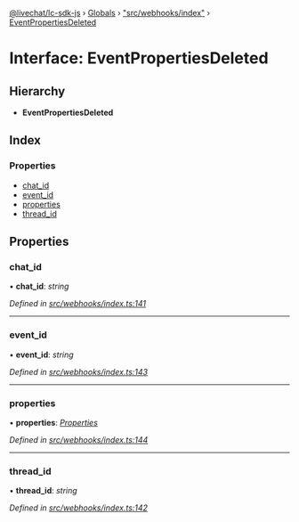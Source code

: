 [@livechat/lc-sdk-js](../README.md) › [Globals](../globals.md) › ["src/webhooks/index"](../modules/_src_webhooks_index_.md) › [EventPropertiesDeleted](_src_webhooks_index_.eventpropertiesdeleted.md)

# Interface: EventPropertiesDeleted

## Hierarchy

* **EventPropertiesDeleted**

## Index

### Properties

* [chat_id](_src_webhooks_index_.eventpropertiesdeleted.md#chat_id)
* [event_id](_src_webhooks_index_.eventpropertiesdeleted.md#event_id)
* [properties](_src_webhooks_index_.eventpropertiesdeleted.md#properties)
* [thread_id](_src_webhooks_index_.eventpropertiesdeleted.md#thread_id)

## Properties

###  chat_id

• **chat_id**: *string*

*Defined in [src/webhooks/index.ts:141](https://github.com/livechat/lc-sdk-js/blob/04572ce/src/webhooks/index.ts#L141)*

___

###  event_id

• **event_id**: *string*

*Defined in [src/webhooks/index.ts:143](https://github.com/livechat/lc-sdk-js/blob/04572ce/src/webhooks/index.ts#L143)*

___

###  properties

• **properties**: *[Properties](_src_objects_index_.properties.md)*

*Defined in [src/webhooks/index.ts:144](https://github.com/livechat/lc-sdk-js/blob/04572ce/src/webhooks/index.ts#L144)*

___

###  thread_id

• **thread_id**: *string*

*Defined in [src/webhooks/index.ts:142](https://github.com/livechat/lc-sdk-js/blob/04572ce/src/webhooks/index.ts#L142)*
